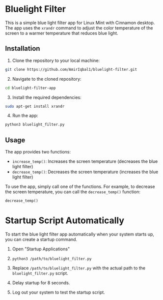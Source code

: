 Bluelight Filter
=================

This is a simple blue light filter app for Linux Mint with Cinnamon desktop. The app uses the `xrandr` command to adjust the color temperature of the screen to a warmer temperature that reduces blue light.

Installation
------------

1. Clone the repository to your local machine:

```bash
git clone https://github.com/AmirIqbal1/bluelight-filter.git
```

2. Navigate to the cloned repository:

```bash
cd bluelight-filter-app
```

3. Install the required dependencies:

```bash
sudo apt-get install xrandr
```

4. Run the app:

```bash
python3 bluelight_filter.py
```

Usage
-----

The app provides two functions:

* `increase_temp()`: Increases the screen temperature (decreases the blue light filter)
* `decrease_temp()`: Decreases the screen temperature (increases the blue light filter)

To use the app, simply call one of the functions. For example, to decrease the screen temperature, you can call the `decrease_temp()` function:

```python
decrease_temp()
```

# Startup Script Automatically

To start the blue light filter app automatically when your system starts up, you can create a startup command.

1. Open "Startup Applications"

2. `python3 /path/to/bluelight_filter.py`

3. Replace `/path/to/bluelight_filter.py` with the actual path to the `bluelight_filter.py` script.

4. Delay startup for 8 seconds.

5. Log out your system to test the startup script.

   
